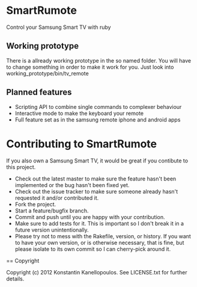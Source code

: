 SmartRumote
===========

Control your Samsung Smart TV with ruby

Working prototype
-----------------

There is a allready working prototype in the so named folder.
You will have to change something in order to make it work for you.
Just look into working_prototype/bin/tv_remote

Planned features
----------------

* Scripting API to combine single commands to complexer behaviour
* Interactive mode to make the keyboard your remote
* Full feature set as in the samsung remote iphone and android apps

Contributing to SmartRumote
===========================

If you also own a Samsung Smart TV, it would be great if you contibute to this project.

* Check out the latest master to make sure the feature hasn't been implemented or the bug hasn't been fixed yet.
* Check out the issue tracker to make sure someone already hasn't requested it and/or contributed it.
* Fork the project.
* Start a feature/bugfix branch.
* Commit and push until you are happy with your contribution.
* Make sure to add tests for it. This is important so I don't break it in a future version unintentionally.
* Please try not to mess with the Rakefile, version, or history. If you want to have your own version, or is otherwise necessary, that is fine, but please isolate to its own commit so I can cherry-pick around it.

== Copyright

Copyright (c) 2012 Konstantin Kanellopoulos. See LICENSE.txt for
further details.

